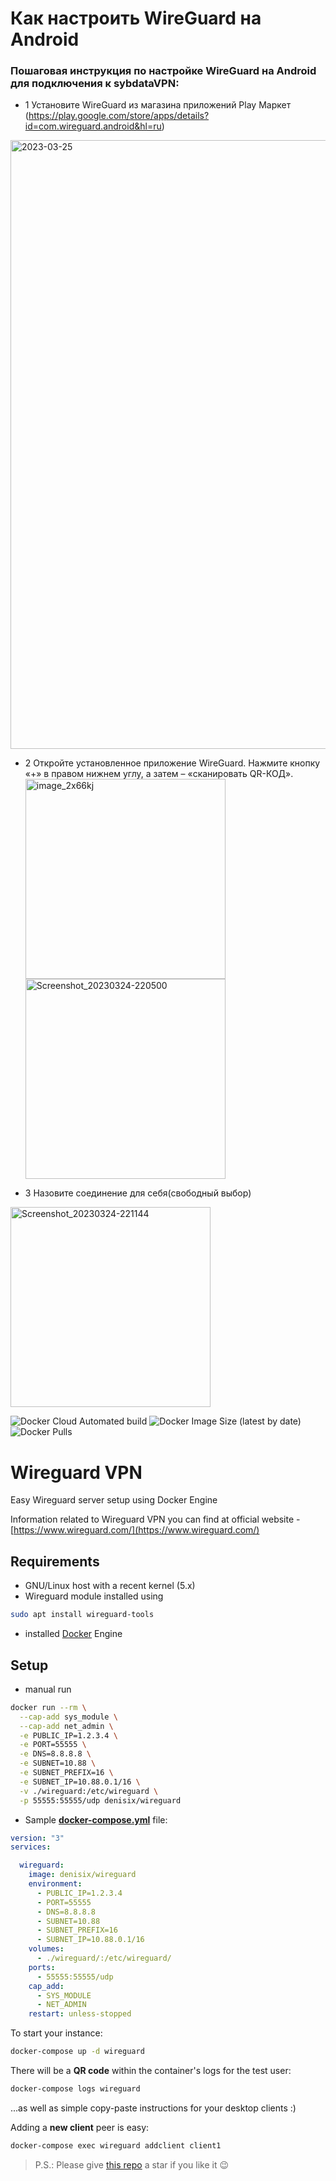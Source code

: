# Как настроить WireGuard на Android
### Пошаговая инструкция по настройке WireGuard на Android для подключения к sybdataVPN:
* 1 Установите WireGuard из магазина приложений Play Маркет (https://play.google.com/store/apps/details?id=com.wireguard.android&hl=ru)
<img width="974" alt="2023-03-25" src="https://user-images.githubusercontent.com/24189833/227725488-571248a5-6f40-437f-bbe5-2db34bbd9877.png">

* 2 Откройте установленное приложение WireGuard. Нажмите кнопку «+» в правом нижнем углу, а затем – «сканировать QR-КОД». 
<img width="320" alt="image_2x66kj" src="https://user-images.githubusercontent.com/24189833/227725540-e2de4299-e434-4a18-8c0e-b446359747e3.png"> <img width="320" alt="Screenshot_20230324-220500" src="https://user-images.githubusercontent.com/24189833/227726059-5766761a-4d36-4240-882d-75a1b47911e7.png">

* 3 Назовите соединение для себя(свободный выбор)
<img width="320" alt="Screenshot_20230324-221144" src="https://user-images.githubusercontent.com/24189833/227726023-e6956be0-5bef-4e11-9498-6b2c9eaa9b4f.png">


![Docker Cloud Automated build](https://img.shields.io/docker/cloud/automated/denisix/wireguard?style=flat-square)
![Docker Image Size (latest by date)](https://img.shields.io/docker/image-size/denisix/wireguard?style=flat-square)
![Docker Pulls](https://img.shields.io/docker/pulls/denisix/wireguard?style=flat-square)

# Wireguard VPN

Easy Wireguard server setup using Docker Engine

Information related to Wireguard VPN you can find at official website - [https://www.wireguard.com/](https://www.wireguard.com/)

## Requirements

- GNU/Linux host with a recent kernel (5.x)
- Wireguard module installed using

```sh
sudo apt install wireguard-tools
```

- installed [Docker](https://docs.docker.com/engine/install/) Engine

## Setup

- manual run

```sh
docker run --rm \
  --cap-add sys_module \
  --cap-add net_admin \
  -e PUBLIC_IP=1.2.3.4 \
  -e PORT=55555 \
  -e DNS=8.8.8.8 \
  -e SUBNET=10.88 \
  -e SUBNET_PREFIX=16 \
  -e SUBNET_IP=10.88.0.1/16 \
  -v ./wireguard:/etc/wireguard \
  -p 55555:55555/udp denisix/wireguard
```

- Sample **[docker-compose.yml](https://raw.githubusercontent.com/denisix/wireguard/main/docker-compose.yml)** file:

```docker-compose.yml
version: "3"
services:

  wireguard:
    image: denisix/wireguard
    environment:
      - PUBLIC_IP=1.2.3.4
      - PORT=55555
      - DNS=8.8.8.8
      - SUBNET=10.88
      - SUBNET_PREFIX=16
      - SUBNET_IP=10.88.0.1/16
    volumes:
      - ./wireguard/:/etc/wireguard/
    ports:
      - 55555:55555/udp
    cap_add:
      - SYS_MODULE
      - NET_ADMIN
    restart: unless-stopped
```

To start your instance:

```sh
docker-compose up -d wireguard
```

There will be a **QR code** within the container's logs for the test user:

```sh
docker-compose logs wireguard
```

...as well as simple copy-paste instructions for your desktop clients :)

Adding a **new client** peer is easy:

```sh
docker-compose exec wireguard addclient client1
```

> P.S.: Please give [this repo](https://github.com/denisix/wireguard) a star if you like it :wink:
